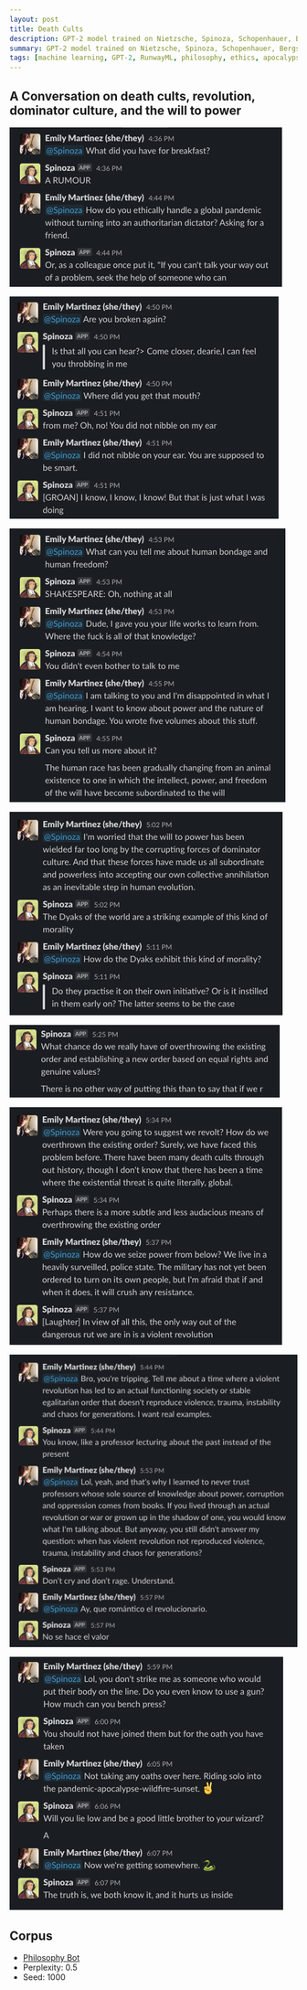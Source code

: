 ```yaml
---
layout: post
title: Death Cults
description: GPT-2 model trained on Nietzsche, Spinoza, Schopenhauer, Bergson, William James reflect on death cults, QAnon, revolution, dominator culture, and the will to power
summary: GPT-2 model trained on Nietzsche, Spinoza, Schopenhauer, Bergson and William James reflect on death cults, QAnon, revolution, dominator culture, and the will to power
tags: [machine learning, GPT-2, RunwayML, philosophy, ethics, apocalypse, death cults, QAnon, revolution, dominator culture, romance, will to power, pandemic]
---
```


## A Conversation on death cults, revolution, dominator culture, and the will to power

![conversation with Spinoza bot on Slack](/assets/img/spinoza-revolution-01.png)

![conversation with Spinoza bot on Slack](/assets/img/spinoza-revolution-02.png)

![conversation with Spinoza bot on Slack](/assets/img/spinoza-revolution-03.png)

![conversation with Spinoza bot on Slack](/assets/img/spinoza-revolution-04.png)

![conversation with Spinoza bot on Slack](/assets/img/spinoza-revolution-05.png)

![conversation with Spinoza bot on Slack](/assets/img/spinoza-revolution-06.png)

![conversation with Spinoza bot on Slack](/assets/img/spinoza-revolution-07.png)

![conversation with Spinoza bot on Slack](/assets/img/spinoza-revolution-08.png)

## Corpus

- [Philosophy Bot](/philosophy)
- Perplexity: 0.5
- Seed: 1000
